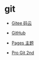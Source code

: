 # git


<div id = "首"></div>
<script src = "../js/首.js"></script>


* [Gitee 码云](https://gitee.com/)


* [GitHub](https://github.com/)
* [Pages 主题](https://pages.github.com/themes/)


* [Pro Git 2nd](https://git-scm.com/book/zh/v2)
